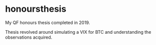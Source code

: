 # honoursthesis
My QF honours thesis completed in 2019.

Thesis revolved around simulating a VIX for BTC and understanding the observations acquired.
